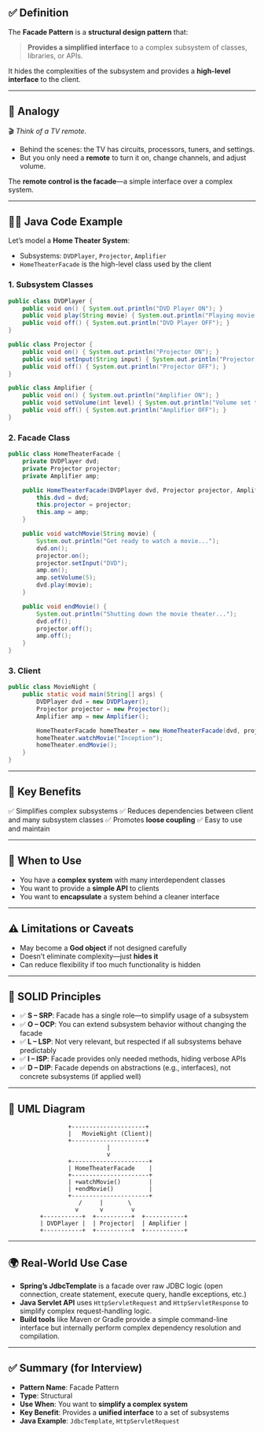 ## ✅ Definition

The **Facade Pattern** is a **structural design pattern** that:

> **Provides a simplified interface** to a complex subsystem of classes, libraries, or APIs.

It hides the complexities of the subsystem and provides a **high-level interface** to the client.

---

## 🎯 Analogy

🎬 *Think of a TV remote.*

* Behind the scenes: the TV has circuits, processors, tuners, and settings.
* But you only need a **remote** to turn it on, change channels, and adjust volume.

The **remote control is the facade**—a simple interface over a complex system.

---

## 👨‍💻 Java Code Example

Let’s model a **Home Theater System**:

* Subsystems: `DVDPlayer`, `Projector`, `Amplifier`
* `HomeTheaterFacade` is the high-level class used by the client

### 1. Subsystem Classes

```java
public class DVDPlayer {
    public void on() { System.out.println("DVD Player ON"); }
    public void play(String movie) { System.out.println("Playing movie: " + movie); }
    public void off() { System.out.println("DVD Player OFF"); }
}
```

```java
public class Projector {
    public void on() { System.out.println("Projector ON"); }
    public void setInput(String input) { System.out.println("Projector input set to: " + input); }
    public void off() { System.out.println("Projector OFF"); }
}
```

```java
public class Amplifier {
    public void on() { System.out.println("Amplifier ON"); }
    public void setVolume(int level) { System.out.println("Volume set to: " + level); }
    public void off() { System.out.println("Amplifier OFF"); }
}
```

### 2. Facade Class

```java
public class HomeTheaterFacade {
    private DVDPlayer dvd;
    private Projector projector;
    private Amplifier amp;

    public HomeTheaterFacade(DVDPlayer dvd, Projector projector, Amplifier amp) {
        this.dvd = dvd;
        this.projector = projector;
        this.amp = amp;
    }

    public void watchMovie(String movie) {
        System.out.println("Get ready to watch a movie...");
        dvd.on();
        projector.on();
        projector.setInput("DVD");
        amp.on();
        amp.setVolume(5);
        dvd.play(movie);
    }

    public void endMovie() {
        System.out.println("Shutting down the movie theater...");
        dvd.off();
        projector.off();
        amp.off();
    }
}
```

### 3. Client

```java
public class MovieNight {
    public static void main(String[] args) {
        DVDPlayer dvd = new DVDPlayer();
        Projector projector = new Projector();
        Amplifier amp = new Amplifier();

        HomeTheaterFacade homeTheater = new HomeTheaterFacade(dvd, projector, amp);
        homeTheater.watchMovie("Inception");
        homeTheater.endMovie();
    }
}
```

---

## 🌟 Key Benefits

✅ Simplifies complex subsystems
✅ Reduces dependencies between client and many subsystem classes
✅ Promotes **loose coupling**
✅ Easy to use and maintain

---

## 📌 When to Use

* You have a **complex system** with many interdependent classes
* You want to provide a **simple API** to clients
* You want to **encapsulate** a system behind a cleaner interface

---

## ⚠️ Limitations or Caveats

* May become a **God object** if not designed carefully
* Doesn’t eliminate complexity—just **hides it**
* Can reduce flexibility if too much functionality is hidden

---

## 🧱 SOLID Principles

* ✅ **S – SRP**: Facade has a single role—to simplify usage of a subsystem
* ✅ **O – OCP**: You can extend subsystem behavior without changing the facade
* ✅ **L – LSP**: Not very relevant, but respected if all subsystems behave predictably
* ✅ **I – ISP**: Facade provides only needed methods, hiding verbose APIs
* ✅ **D – DIP**: Facade depends on abstractions (e.g., interfaces), not concrete subsystems (if applied well)

---

## 📐 UML Diagram

```plaintext
                 +---------------------+
                 |   MovieNight (Client)|
                 +---------------------+
                            |
                            v
                 +----------------------+
                 | HomeTheaterFacade    |
                 +----------------------+
                 | +watchMovie()        |
                 | +endMovie()          |
                 +----------------------+
                    /     |       \
                   v      v        v
         +-----------+  +----------+  +-----------+
         | DVDPlayer |  | Projector|  | Amplifier |
         +-----------+  +----------+  +-----------+
```

---

## 🌍 Real-World Use Case

* **Spring’s JdbcTemplate** is a facade over raw JDBC logic (open connection, create statement, execute query, handle exceptions, etc.)
* **Java Servlet API** uses `HttpServletRequest` and `HttpServletResponse` to simplify complex request-handling logic.
* **Build tools** like Maven or Gradle provide a simple command-line interface but internally perform complex dependency resolution and compilation.

---

## ✅ Summary (for Interview)

* **Pattern Name**: Facade Pattern
* **Type**: Structural
* **Use When**: You want to **simplify a complex system**
* **Key Benefit**: Provides a **unified interface** to a set of subsystems
* **Java Example**: `JdbcTemplate`, `HttpServletRequest`

